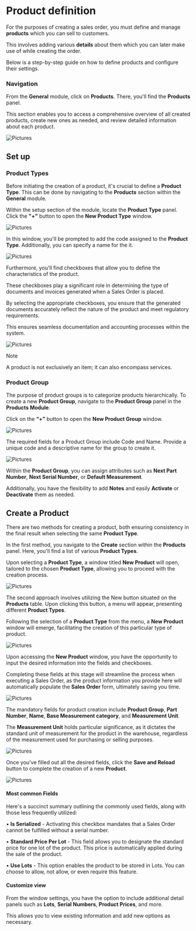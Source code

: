 # Product definition

For the purposes of creating a sales order, you must define and manage **products** which you can sell to customers.

This involves adding various **details** about them which you can later make use of while creating the order.

Below is a step-by-step guide on how to define products and configure their settings.

### Navigation

From the **General** module, click on **Products**. There, you'll find the **Products** panel. 

This section enables you to access a comprehensive overview of all created products, create new ones as needed, and review detailed information about each product.

![Pictures](pictures/Products_view_27_02.png)

## Set up 

### Product Types 

Before initiating the creation of a product, it's crucial to define a **Product Type**. This can be done by navigating to the **Products** section within the **General** module. 

Within the setup section of the module, locate the **Product Type** panel. Click the **"+"** button to open the **New Product Type** window.

![Pictures](pictures/Products_Types_27_02.png)

In this window, you'll be prompted to add the code assigned to the **Product Type**. Additionally, you can specify a name for the it. 

![Pictures](pictures/Products_Types_New_27_02.png)

Furthermore, you'll find checkboxes that allow you to define the characteristics of the product. 

These checkboxes play a significant role in determining the type of documents and invoices generated when a Sales Order is placed. 

By selecting the appropriate checkboxes, you ensure that the generated documents accurately reflect the nature of the product and meet regulatory requirements. 

This ensures seamless documentation and accounting processes within the system.

![Pictures](pictures/Products_Types_Stocked_27_02.png)

> [!NOTE]
> A product is not exclusively an item; it can also encompass services.

### Product Group

The purpose of product groups is to categorize products hierarchically. To create a new **Product Group**, navigate to the **Product Group** panel in the **Products Module**. 

Click on the **“+”** button to open the **New Product Group** window.

![Pictures](pictures/Products_Groups_add_27_02.png)

The required fields for a Product Group include Code and Name. Provide a unique code and a descriptive name for the group to create it.

![Pictures](pictures/Products_Groups_required_27_02.png)

Within the **Product Group**, you can assign attributes such as **Next Part Number**, **Next Serial Number**, or **Default Measurement**. 

Additionally, you have the flexibility to add **Notes** and easily **Activate** or **Deactivate** them as needed.

## Create a Product 

There are two methods for creating a product, both ensuring consistency in the final result when selecting the same **Product Type**. 

In the first method, you navigate to the **Create** section within the **Products** panel. Here, you'll find a list of various **Product Types**. 

Upon selecting a **Product Type**, a window titled **New Product** will open, tailored to the chosen **Product Type**, allowing you to proceed with the creation process.

![Pictures](pictures/Products_create_27_02.png)

The second approach involves utilizing the New button situated on the **Products** table. Upon clicking this button, a menu will appear, presenting different **Product Types**. 

Following the selection of a **Product Type** from the menu, a **New Product** window will emerge, facilitating the creation of this particular type of product.

![Pictures](pictures/Products_create_New_27_02.png)

Upon accessing the **New Product** window, you have the opportunity to input the desired information into the fields and checkboxes. 

Completing these fields at this stage will streamline the process when executing a Sales Order, as the product information you provide here will automatically populate the **Sales Order** form, ultimately saving you time.

![Pictures](pictures/Products_New_Window_25_02.png)

The mandatory fields for product creation include **Product Group**, **Part Number**, **Name**, **Base Measurement category**, and **Measurement Unit**. 

The **Measurement Unit** holds particular significance, as it dictates the standard unit of measurement for the product in the warehouse, regardless of the measurement used for purchasing or selling purposes.
  
![Pictures](pictures/Products_measurement_unit_27_02.png)

Once you've filled out all the desired fields, click the **Save and Reload** button to complete the creation of a new **Product**.

![Pictures](pictures/Products_Save_and_reload_27_02.png)

#### Most common Fields 

Here's a succinct summary outlining the commonly used fields, along with those less frequently utilized:

•	**Is Serialized** - Activating this checkbox mandates that a Sales Order cannot be fulfilled without a serial number.

•	**Standard Price Per Lot** - This field allows you to designate the standard price for one lot of the product. This price is automatically applied during the sale of the product.

•	**Use Lots** - This option enables the product to be stored in Lots. You can choose to allow, not allow, or even require this feature.

#### Customize view 

From the window settings, you have the option to include additional detail panels such as **Lots**, **Serial Numbers**, **Product Prices**, and more. 

This allows you to view existing information and add new options as necessary.

